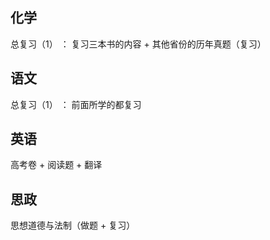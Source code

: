 ## 化学

  总复习（1） ： 复习三本书的内容 + 其他省份的历年真题（复习）
  
## 语文

  总复习（1） ： 前面所学的都复习
 
## 英语

  高考卷 + 阅读题 + 翻译
  
## 思政

  思想道德与法制（做题 + 复习）
  
  
